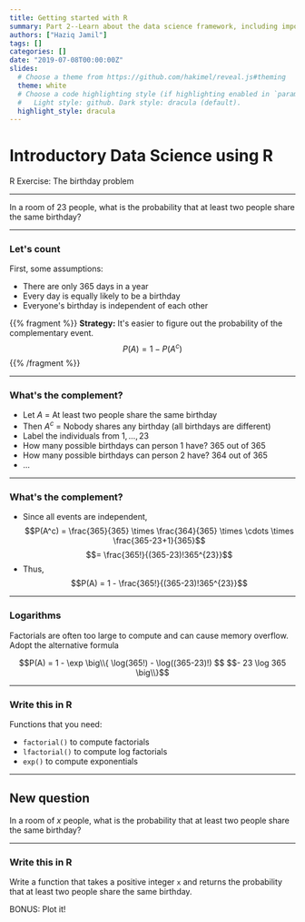 ```yaml
---
title: Getting started with R
summary: Part 2--Learn about the data science framework, including importing, summarising, and visualising data using R.
authors: ["Haziq Jamil"]
tags: []
categories: []
date: "2019-07-08T00:00:00Z"
slides:
  # Choose a theme from https://github.com/hakimel/reveal.js#theming
  theme: white
  # Choose a code highlighting style (if highlighting enabled in `params.toml`)
  #   Light style: github. Dark style: dracula (default).
  highlight_style: dracula
---
```


# Introductory Data Science using R

R Exercise: The birthday problem

---

In a room of 23 people, what is the probability that at least two people share the same birthday?

---

### Let's count

First, some assumptions:

- There are only 365 days in a year
- Every day is equally likely to be a birthday
- Everyone's birthday is independent of each other

{{% fragment %}} **Strategy:** It's easier to figure out the probability of the complementary event. $$P(A) = 1 - P(A^c)$$ {{% /fragment %}}

---

### What's the complement?

- Let $A$ = At least two people share the same birthday
- Then $A^c$ = Nobody shares any birthday (all birthdays are different)
- Label the individuals from $1,\dots,23$
- How many possible birthdays can person 1 have? 365 out of 365
- How many possible birthdays can person 2 have? 364 out of 365
- ...

---

### What's the complement?

- Since all events are independent,
  $$P(A^c) = \frac{365}{365} \times \frac{364}{365} \times \cdots \times \frac{365-23+1}{365}$$
  $$= \frac{365!}{(365-23)!365^{23}}$$
- Thus,
  $$P(A) = 1 - \frac{365!}{(365-23)!365^{23}}$$

---

### Logarithms

Factorials are often too large to compute and can cause memory overflow. 
Adopt the alternative formula


$$P(A) = 1 - \exp \big\\{ \log(365!) - \log((365-23)!)  $$
$$- 23 \log 365 \big\\}$$

---

### Write this in R

Functions that you need:

- `factorial()` to compute factorials
- `lfactorial()` to compute log factorials
- `exp()` to compute exponentials

---

## New question

In a room of $x$ people, what is the probability that at least two people share the same birthday?

---

### Write this in R

Write a function that takes a positive integer `x` and returns the probability that at least two people share the same birthday.

BONUS: Plot it!



